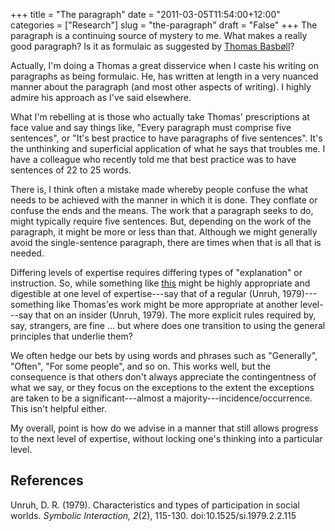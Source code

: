 +++
title = "The paragraph"
date = "2011-03-05T11:54:00+12:00"
categories = ["Research"]
slug = "the-paragraph"
draft = "False"
+++
The paragraph is a continuing source of mystery to me. What makes a
really good paragraph? Is it as formulaic as suggested by [Thomas
Basb&oslash;ll](https://secondlanguage.blogspot.com/2010/09/paragraph.html)?

Actually, I'm doing a Thomas a great disservice when I caste his
writing
on paragraphs as being formulaic. He, has written at length in a very
nuanced manner about the paragraph (and most other aspects of writing).
I highly admire his approach as I've said elsewhere.

What I'm rebelling at is those who actually take Thomas' prescriptions
at face value and say things like, "Every paragraph must comprise five
sentences", or "It's best practice to have paragraphs of five
sentences". It's the unthinking and superficial application of what he
says that troubles me. I have a colleague who recently told me that
best
practice was to have sentences of 22 to 25 words.

There is, I think often a mistake made whereby people confuse the what
needs to be achieved with the manner in which it is done. They conflate
or confuse the ends and the means. The work that a paragraph seeks to
do, might typically require five sentences. But, depending on the work
of the paragraph, it might be more or less than that. Although we might
generally avoid the single-sentence paragraph, there are times when
that
is all that is needed.

Differing levels of expertise requires differing types of "explanation"
or instruction. So, while something like
[this](https://www.indiana.edu/\~wts/pamphlets/paragraphs.shtml) might
be
highly appropriate and digestible at one level of expertise---say that of
a regular (Unruh, 1979)---something like Thomas'es work might be more
appropriate at another level---say that on an insider (Unruh, 1979). The
more explicit rules required by, say, strangers, are fine ... but where
does one transition to using the general principles that underlie them?

We often hedge our bets by using words and phrases such as "Generally",
"Often", "For some people", and so on. This works well, but the
consequence is that others don't always appreciate the contingentness
of
what we say, or they focus on the exceptions to the extent the
exceptions are taken to be a significant---almost a
majority---incidence/occurrence. This isn't helpful either.

My overall, point is how do we advise in a manner that still allows
progress to the next level of expertise, without locking one's thinking
into a particular level.

## References

Unruh, D. R. (1979). Characteristics and types of participation in social
worlds. _Symbolic Interaction, 2_(2), 115-130.  doi:10.1525/si.1979.2.2.115
